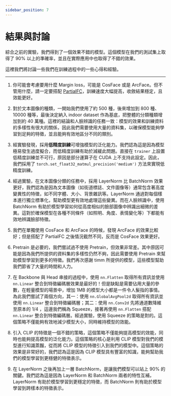 ```yaml
---
sidebar_position: 7
---
```


# 結果與討論

綜合之前的實驗，我們得到了一個效果不錯的模型。這個模型在我們的測試集上取得了 90% 以上的準確率，並且在實際應用中也取得了不錯的效果。

這裡我們將討論一些我們在訓練過程中的一些心得和經驗。

---

1. 你可能會考慮要用什麼 Margin loss，可能是 CosFace 或是 ArcFace。但不管用什麼，請一定要搭配 [PartialFC](https://arxiv.org/abs/2203.15565)，訓練速度大幅提高，收斂結果穩定，且效能更好。

2. 對於文本圖像的種類，一開始我們使用了約 500 種，後來增加到 800 種、10000 種等，最後決定納入 indoor dataset 作為基底，把整體的分類種類增加到約 40 萬種。這裡的結論和人臉辨識的任務一致：模型的效果和訓練資料的多樣性有很大的關係，因此我們需要使用大量的資料集，以確保模型能夠學習到足夠的特徵，並且能夠有效地區分不同的類別。

3. 經實驗發現，採用**低精度訓練**可增強模型的泛化能力。我們認為這是因為模型極易發生過度擬合，而低精度訓練有助於減緩此問題。直接在 `trainer` 上設置低精度訓練並不可行，原因是部分運算子在 CUDA 上不支持此設定。因此，我們採用了 `torch.set_float32_matmul_precision('medium')` 方法來實現低精度訓練。

4. 經過實驗，在文本圖像分類的任務中，採用 LayerNorm 比 BatchNorm 效果更好，我們認為是因為文本圖像（如街道標誌、文件圖像等）通常包含著高度變異性的特徵，如不同字體、大小、背景雜訊等。LayerNorm 通過對每個樣本進行獨立標準化，幫助模型更有效地處理這些變異。而在人臉辨識中，使用 BatchNorm 有助於模型學習如何從高度相似的臉部圖像中辨識出細微的差異。這對於確保模型在各種不同條件（如照明、角度、表情變化等）下都能有效地辨識臉部特徵。

5. 我們在單獨使用 CosFace 和 ArcFace 的時候，發現 ArcFace 的效果比較好；但是搭配了 PartialFC 之後情況截然不同，反而是 CosFace 效果更好。

6. Pretrain 是必要的，我們嘗試過不使用 Pretrain，但效果非常差。其中原因可能是因為我們所提供的資料集的多樣性仍然不夠，因此需要使用 Pretrain 來幫助模型學習到更多的特徵。我們再次感謝 timm 所提供的模型，這些模型幫助我們節省了大量的時間和人力。

7. 在 Backbone 與 Head 串接的過程中，使用 `nn.Flatten` 取得所有資訊並使用 `nn.Linear` 整合到特徵編碼層效果是最好的！但是缺點是需要佔用大量的參數，在輕量模型的場景中，增加 1MB 的模型大小都是一件令人髮指的事情。為此我們嘗試了兩個方向，其一：使用 `nn.GlobalAvgPool2d` 取得所有資訊並使用 `nn.Linear` 整合到特徵編碼層；其二：使用 `nn.Conv2d` 先將通道數降維至原本的 1/4 ，這邊我們稱為 Squeeze，接著再使用 `nn.Flatten` 搭配 `nn.Linear` 整合到特徵編碼層。經過實驗，使用 Squeeze 的策略是對的。這個策略不僅能夠有效地減少模型大小，同時維持模型的效能。

8. 引入 CLIP 的特徵是一個不錯的策略，這個策略不僅能夠提高模型的效能，同時也能夠提高模型的泛化能力。這個策略的核心是利用 CLIP 模型對我們的模型進行知識蒸餾，從而將 CLIP 模型的特徵引入到我們的模型中。這個策略的效果是非常好的，我們認為這是因為 CLIP 模型具有豐富的知識，能夠幫助我們的模型學習到更穩健的特徵表示。

9. 在 LayerNorm 之後再加上一層 BatchNorm，是讓我們模型可以站上 90% 的關鍵。我們認為這是因為 LayerNorm 和 BatchNorm 兩者的特性互補，LayerNorm 有助於模型學習到更穩定的特徵，而 BatchNorm 則有助於模型學習到跨樣本的特徵表示。
